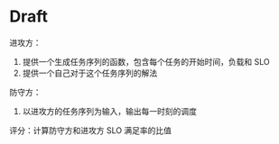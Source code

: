 # Draft

进攻方：

1. 提供一个生成任务序列的函数，包含每个任务的开始时间，负载和 SLO
2. 提供一个自己对于这个任务序列的解法

防守方：

1. 以进攻方的任务序列为输入，输出每一时刻的调度

评分：计算防守方和进攻方 SLO 满足率的比值
